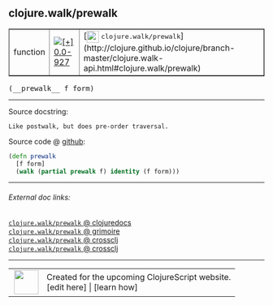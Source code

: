 ## clojure.walk/prewalk



 <table border="1">
<tr>
<td>function</td>
<td><a href="https://github.com/cljsinfo/cljs-api-docs/tree/0.0-927"><img valign="middle" alt="[+] 0.0-927" title="Added in 0.0-927" src="https://img.shields.io/badge/+-0.0--927-lightgrey.svg"></a> </td>
<td>
[<img height="24px" valign="middle" src="http://i.imgur.com/1GjPKvB.png"> <samp>clojure.walk/prewalk</samp>](http://clojure.github.io/clojure/branch-master/clojure.walk-api.html#clojure.walk/prewalk)
</td>
</tr>
</table>


 <samp>
(__prewalk__ f form)<br>
</samp>

---





Source docstring:

```
Like postwalk, but does pre-order traversal.
```


Source code @ [github](https://github.com/clojure/clojurescript/blob/r1586/src/cljs/clojure/walk.cljs#L58-L62):

```clj
(defn prewalk
  [f form]
  (walk (partial prewalk f) identity (f form)))
```

<!--
Repo - tag - source tree - lines:

 <pre>
clojurescript @ r1586
└── src
    └── cljs
        └── clojure
            └── <ins>[walk.cljs:58-62](https://github.com/clojure/clojurescript/blob/r1586/src/cljs/clojure/walk.cljs#L58-L62)</ins>
</pre>

-->

---



###### External doc links:

[`clojure.walk/prewalk` @ clojuredocs](http://clojuredocs.org/clojure.walk/prewalk)<br>
[`clojure.walk/prewalk` @ grimoire](http://conj.io/store/v1/org.clojure/clojure/1.7.0-beta3/clj/clojure.walk/prewalk/)<br>
[`clojure.walk/prewalk` @ crossclj](http://crossclj.info/fun/clojure.walk/prewalk.html)<br>
[`clojure.walk/prewalk` @ crossclj](http://crossclj.info/fun/clojure.walk.cljs/prewalk.html)<br>

---

 <table>
<tr><td>
<img valign="middle" align="right" width="48px" src="http://i.imgur.com/Hi20huC.png">
</td><td>
Created for the upcoming ClojureScript website.<br>
[edit here] | [learn how]
</td></tr></table>

[edit here]:https://github.com/cljsinfo/cljs-api-docs/blob/master/cljsdoc/clojure.walk_prewalk.cljsdoc
[learn how]:https://github.com/cljsinfo/cljs-api-docs/wiki/cljsdoc-files

<!--

This information was too distracting to show to readers, but I'll leave it
commented here since it is helpful to:

- pretty-print the data used to generate this document
- and show how to retrieve that data



The API data for this symbol:

```clj
{:ns "clojure.walk",
 :name "prewalk",
 :signature ["[f form]"],
 :history [["+" "0.0-927"]],
 :type "function",
 :full-name-encode "clojure.walk_prewalk",
 :source {:code "(defn prewalk\n  [f form]\n  (walk (partial prewalk f) identity (f form)))",
          :title "Source code",
          :repo "clojurescript",
          :tag "r1586",
          :filename "src/cljs/clojure/walk.cljs",
          :lines [58 62]},
 :full-name "clojure.walk/prewalk",
 :clj-symbol "clojure.walk/prewalk",
 :docstring "Like postwalk, but does pre-order traversal."}

```

Retrieve the API data for this symbol:

```clj
;; from Clojure REPL
(require '[clojure.edn :as edn])
(-> (slurp "https://raw.githubusercontent.com/cljsinfo/cljs-api-docs/catalog/cljs-api.edn")
    (edn/read-string)
    (get-in [:symbols "clojure.walk/prewalk"]))
```

-->

